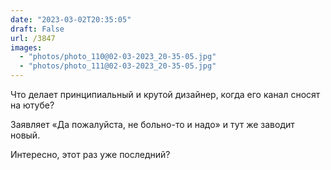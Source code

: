```yaml
---
date: "2023-03-02T20:35:05"
draft: False
url: /3847
images:
  - "photos/photo_110@02-03-2023_20-35-05.jpg"
  - "photos/photo_111@02-03-2023_20-35-05.jpg"
---
```


Что делает  принципиальный и крутой дизайнер, когда его  канал сносят на ютубе? 

Заявляет «Да пожалуйста, не больно-то и надо» и тут же  заводит новый. 

Интересно, этот раз уже последний?
